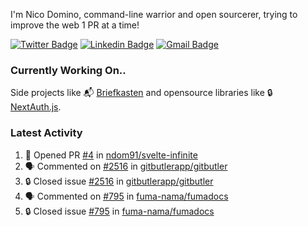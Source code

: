 
I'm Nico Domino, command-line warrior and open sourcerer, trying to improve the web 1 PR at a time!

[![Twitter Badge](https://img.shields.io/badge/-@ndom91-1ca0f1?style=flat-square&labelColor=1ca0f1&logo=twitter&logoColor=white&link=https://twitter.com/ndom91)](https://twitter.com/ndom91) [![Linkedin Badge](https://img.shields.io/badge/-ndom91-blue?style=flat-square&logo=Linkedin&logoColor=white&link=https://www.linkedin.com/in/ndom91/)](https://www.linkedin.com/in/ndom91/) [![Gmail Badge](https://img.shields.io/badge/-yo@ndo.dev-c14438?style=flat-square&logo=mail.ru&logoColor=white&link=mailto:yo@ndo.dev)](mailto:yo@ndo.dev)

### Currently Working On..

Side projects like 📬 [Briefkasten](https://briefkastenhq.com) and opensource libraries like 🔒 [NextAuth.js](https://github.com/nextauthjs/next-auth).

<!--START_SECTION_PROFILE_VIEWS:readme-info-->
<!--END_SECTION_PROFILE_VIEWS:readme-info-->

<!--START_SECTION_DAILY_COMMIT:readme-info-->
<!--END_SECTION_DAILY_COMMIT:readme-info-->

<!--START_SECTION_WEEKLY_COMMIT:readme-info-->
<!--END_SECTION_WEEKLY_COMMIT:readme-info-->

### Latest Activity

<!--START_SECTION:activity-->
1. 💪 Opened PR [#4](https://github.com/ndom91/svelte-infinite/pull/4) in [ndom91/svelte-infinite](https://github.com/ndom91/svelte-infinite)
2. 🗣 Commented on [#2516](https://github.com/gitbutlerapp/gitbutler/issues/2516#issuecomment-2326253594) in [gitbutlerapp/gitbutler](https://github.com/gitbutlerapp/gitbutler)
3. 🔒 Closed issue [#2516](https://github.com/gitbutlerapp/gitbutler/issues/2516) in [gitbutlerapp/gitbutler](https://github.com/gitbutlerapp/gitbutler)
4. 🗣 Commented on [#795](https://github.com/fuma-nama/fumadocs/issues/795#issuecomment-2326251827) in [fuma-nama/fumadocs](https://github.com/fuma-nama/fumadocs)
5. 🔒 Closed issue [#795](https://github.com/fuma-nama/fumadocs/issues/795) in [fuma-nama/fumadocs](https://github.com/fuma-nama/fumadocs)
<!--END_SECTION:activity-->
